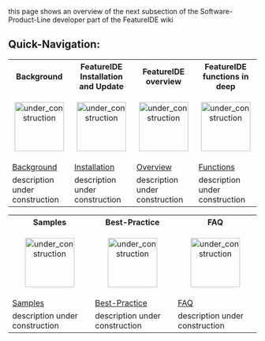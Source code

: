 this page shows an overview of the next subsection of the Software-Product-Line developer part of the FeatureIDE wiki

## Quick-Navigation:

<table>
	<tr>
		<th>Background</th>
		<th>FeatureIDE Installation and Update</th>
		<th>FeatureIDE overview</th>
		<th>FeatureIDE functions in deep</th>
	</tr>
	<tr>
		<td width="160px">
			<p align="center">
				<img height="100" width="100" alt="under_construction" src="https://github.com/tthuem/FeatureIDE/wiki/Assets/Home/under_construction.png">
			</p>
		</td>
		<td width="160px">
			<p align="center">
				<img height="100" width="100" alt="under_construction" src="https://github.com/tthuem/FeatureIDE/wiki/Assets/Home/under_construction.png">
			</p>
		</td>
		<td width="160px">
			<p align="center">
				<img height="100" width="100" alt="under_construction" src="https://github.com/tthuem/FeatureIDE/wiki/Assets/Home/under_construction.png">
			</p>
		</td>
		<td width="160px">
			<p align="center">
				<img height="100" width="100" alt="under_construction" src="https://github.com/tthuem/FeatureIDE/wiki/Assets/Home/under_construction.png">
			</p>
		</td>
	</tr>
	<tr>
		<td>
			<a href="/tthuem/FeatureIDE/wiki/Software-Product-Line-Developer">Background</a>
		</td>
		<td>
			<a href="/tthuem/FeatureIDE/wiki/Software-Product-Line-Developer">Installation</a>
		</td>
		<td>
			<a href="/tthuem/FeatureIDE/wiki/Software-Product-Line-Developer">Overview</a>
		</td>
		<td>
			<a href="/tthuem/FeatureIDE/wiki/Software-Product-Line-Developer">Functions</a>
		</td>
	</tr>
	<tr>
		<td>description under construction</td>
		<td>description under construction</td>
		<td>description under construction</td>
		<td>description under construction</td>
	</tr>
</table>
<table>
	<tr>
		<th>Samples</th>
		<th>Best-Practice</th>
		<th>FAQ</th>
	</tr>
	<tr>
		<td width="320px">
			<p align="center">
				<img height="100" width="100" alt="under_construction" src="https://github.com/tthuem/FeatureIDE/wiki/Assets/Home/under_construction.png">
			</p>
		</td>
		<td width="320px">
			<p align="center">
				<img height="100" width="100" alt="under_construction" src="https://github.com/tthuem/FeatureIDE/wiki/Assets/Home/under_construction.png">
			</p>
		</td>
<td width="320px">
			<p align="center">
				<img height="100" width="100" alt="under_construction" src="https://github.com/tthuem/FeatureIDE/wiki/Assets/Home/under_construction.png">
			</p>
		</td>
	</tr>
	<tr>
		<td>
			<a href="https://github.com/tthuem/FeatureIDE/wiki/Software-Product-Line-Developer">Samples</a>
</td>
<td>
<a href="https://github.com/tthuem/FeatureIDE/wiki/Software-Product-Line-Developer">Best-Practice</a>
		</td>
<td>
<a href="https://github.com/tthuem/FeatureIDE/wiki/FAQ">FAQ</a>
		</td>
		</td>
	</tr>
		<tr>
		<td>description under construction</td>
		<td>description under construction</td>
<td>description under construction</td>
	</tr>
</table>
